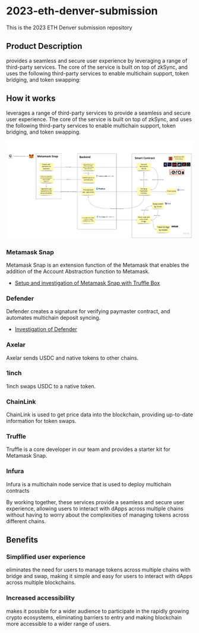 # 2023-eth-denver-submission

This is the 2023 ETH Denver submission repository

<Key visual image comes here>

## Product Description

<Service Name> provides a seamless and secure user experience by leveraging a range of third-party services. The core of the service is built on top of zkSync, and uses the following third-party services to enable multichain support, token bridging, and token swapping:

## How it works

<Service Name> leverages a range of third-party services to provide a seamless and secure user experience. The core of the service is built on top of zkSync, and uses the following third-party services to enable multichain support, token bridging, and token swapping.

![how-it-works](./docs/how-it-works.jpg)

### Metamask Snap

Metamask Snap is an extension function of the Metamask that enables the addition of the Account Abstraction function to Metamask.

- [Setup and investigation of Metamask Snap with Truffle Box](https://github.com/taijusanagi/2023-eth-denver-submission/issues/3)

### Defender

Defender creates a signature for verifying paymaster contract, and automates multichain deposit syncing.

- [Investigation of Defender](https://github.com/taijusanagi/2023-eth-denver-submission/issues/2)

### Axelar

Axelar sends USDC and native tokens to other chains.

### 1inch

1inch swaps USDC to a native token.

### ChainLink

ChainLink is used to get price data into the blockchain, providing up-to-date information for token swaps.

### Truffle

Truffle is a core developer in our team and provides a starter kit for Metamask Snap.

### Infura

Infura is a multichain node service that is used to deploy multichain contracts

By working together, these services provide a seamless and secure user experience, allowing users to interact with dApps across multiple chains without having to worry about the complexities of managing tokens across different chains.

## Benefits

### Simplified user experience

<Service Name> eliminates the need for users to manage tokens across multiple chains with bridge and swap, making it simple and easy for users to interact with dApps across multiple blockchains.

### Increased accessibility

<Service Name> makes it possible for a wider audience to participate in the rapidly growing crypto ecosystems, eliminating barriers to entry and making blockchain more accessible to a wider range of users.
